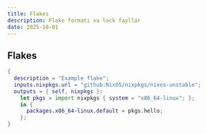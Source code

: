```yaml
---
title: Flakes
description: Flake formati va lock fayllar
date: 2025-10-01
---
```


## Flakes

<div class="my-md-content">

```nix
{
  description = "Example flake";
  inputs.nixpkgs.url = "github:NixOS/nixpkgs/nixos-unstable";
  outputs = { self, nixpkgs }:
    let pkgs = import nixpkgs { system = "x86_64-linux"; };
    in {
      packages.x86_64-linux.default = pkgs.hello;
    };
}
```

</div>


